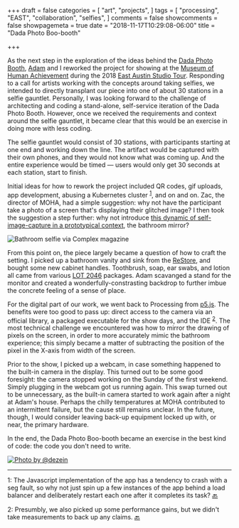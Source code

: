 +++
draft = false
categories = [
  "art",
  "projects",
]
tags = [
  "processing",
  "EAST",
  "collaboration",
  "selfies",
]
comments = false
showcomments = false
showpagemeta = true
date = "2018-11-17T10:29:08-06:00"
title = "Dada Photo Boo-booth"

+++

As the next step in the exploration of the ideas behind the [Dada Photo Booth](https://newschematic.org/projects/dada-photo-booth/), [Adam](http://dezein.co/) and I reworked the project
for showing at the [Museum of Human Achievement](http://themuseumofhumanachievement.com/) during the 2018 [East Austin Studio Tour](http://east.bigmedium.org/about.html). Responding to a call for artists working with the concepts around taking selfies, we intended to directly transplant our piece into one of about 30 stations in a selfie gauntlet. Personally, I was looking forward to the challenge of architecting and coding a stand-alone, self-service iteration of the Dada Photo Booth. However, once we received the requirements and context around the selfie gauntlet, it became clear that this would be an exercise in doing more with less coding.

The selfie gauntlet would consist of 30 stations, with participants starting at one end and working down the line. The artifact would be captured with their own phones, and they would not know what was coming up. And the entire experience would be timed &mdash; users would only get 30 seconds at each station, start to finish.

Initial ideas for how to rework the project included QR codes, gif uploads, app development, abusing a Kubernetes cluster <sup><a href="/blog/dada-photo-boobooth#1">1</a><span id="return-1" /></sup>, and on and on. Zac, the director of MOHA, had a simple suggestion: why not have the participant take a photo of a screen that's displaying their glitched image? I then took the suggestion a step further: why not introduce [this dynamic of self-image-capture in a prototypical context](https://www.theguardian.com/fashion/2018/sep/13/decoding-the-power-of-the-bathroom-selfie), the bathroom mirror?

<img src="/img/bathroom-selfie.jpg" alt="Bathroom selfie via Complex magazine" />

From this point on, the piece largely became a question of how to craft the setting. I picked up a bathroom vanity and sink from the [ReStore](https://www.austinhabitat.org/restore), and bought some new cabinet handles. Toothbrush, soap, ear swabs, and lotion all came from various [LOT 2046](https://lot2046.com) packages. Adam scavanged a stand for the monitor and created a wonderfully-constrasting backdrop to further imbue the concrete feeling of a sense of place.

For the digital part of our work, we went back to Processing from [p5.js](https://p5js.org/). The benefits were too good to pass up: direct access to the camera via an official library, a packaged executable for the show days, and the IDE <sup><a href="/blog/dada-photo-boobooth#2">2</a><span id="return-2" /></sup>. The most technical challenge we encountered was how to mirror the drawing of pixels on the screen, in order to more accurately mimic the bathroom experience; this simply became a matter of subtracting the position of the pixel in the X-axis from width of the screen.

Prior to the show, I picked up a webcam, in case something happened to the built-in camera in the display. This turned out to be some good foresight: the camera stopped working on the Sunday of the first weekend. Simply plugging in the webcam got us running again. This swap turned out to be unnecessary, as the built-in camera started to work again after a night at Adam's house. Perhaps the chilly temperatures at MOHA contributed to an intermittent failure, but the cause still remains unclear. In the future, though, I would consider leaving back-up equipment locked up with, or near, the primary hardware.

In the end, the Dada Photo Boo-booth became an exercise in the best kind of code: the code you don't need to write.

<a href="https://www.instagram.com/p/BqSyEUqFZSm2kCmEPAMFtZ954VuBxPNmGEexas0/"><img src="/img/dada-selfie-booth.jpg" alt="Photo by @dezein" title="Dada Photo Boo-booth" /></a>

<hr />

<span id="1">1</span>: The Javascript implementation of the app has a tendency to crash with a seg fault, so why not just spin up a few instances of the app behind a load balancer and deliberately restart each one after it completes its task? <a href="blog/dada-photo-boobooth#return-1">🔙</a>

<span id="2">2</span>: Presumbly, we also picked up some performance gains, but we didn't take measurements to back up any claims. <a href="blog/dada-photo-boobooth#return-2">🔙</a>
